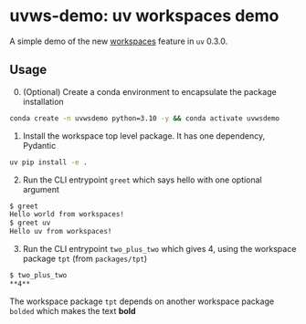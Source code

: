 # uvws-demo: uv workspaces demo

A simple demo of the new [workspaces][ws] feature in `uv` 0.3.0.

[ws]: https://docs.astral.sh/uv/concepts/workspaces/

## Usage

0. (Optional) Create a conda environment to encapsulate the package installation

```sh
conda create -n uvwsdemo python=3.10 -y && conda activate uvwsdemo
```

1. Install the workspace top level package. It has one dependency, Pydantic

```sh
uv pip install -e .
```

2. Run the CLI entrypoint `greet` which says hello with one optional argument

```sh
$ greet
Hello world from workspaces!
$ greet uv
Hello uv from workspaces!
```

3. Run the CLI entrypoint `two_plus_two` which gives 4, using the workspace package `tpt` (from
   `packages/tpt`)

```sh
$ two_plus_two
**4**
```

The workspace package `tpt` depends on another workspace package `bolded` which makes the text **bold**

